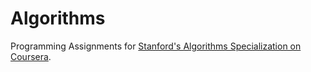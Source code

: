 # Algorithms
Programming Assignments for <a href="https://www.coursera.org/specializations/algorithms?" target="_blank">Stanford's Algorithms Specialization on Coursera</a>.
